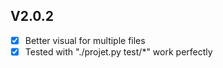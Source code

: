 ## V2.0.2

- [x] Better visual for multiple files
- [x] Tested with "./projet.py test/*" work perfectly